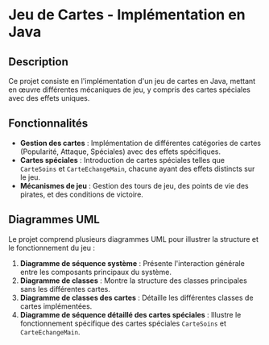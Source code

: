 # Jeu de Cartes - Implémentation en Java

## Description

Ce projet consiste en l'implémentation d'un jeu de cartes en Java, mettant en œuvre différentes mécaniques de jeu, y compris des cartes spéciales avec des effets uniques.

## Fonctionnalités

- **Gestion des cartes** : Implémentation de différentes catégories de cartes (Popularité, Attaque, Spéciales) avec des effets spécifiques.
- **Cartes spéciales** : Introduction de cartes spéciales telles que `CarteSoins` et `CarteEchangeMain`, chacune ayant des effets distincts sur le jeu.
- **Mécanismes de jeu** : Gestion des tours de jeu, des points de vie des pirates, et des conditions de victoire.

## Diagrammes UML

Le projet comprend plusieurs diagrammes UML pour illustrer la structure et le fonctionnement du jeu :

1. **Diagramme de séquence système** : Présente l'interaction générale entre les composants principaux du système.
2. **Diagramme de classes** : Montre la structure des classes principales sans les différentes cartes.
3. **Diagramme de classes des cartes** : Détaille les différentes classes de cartes implémentées.
4. **Diagramme de séquence détaillé des cartes spéciales** : Illustre le fonctionnement spécifique des cartes spéciales `CarteSoins` et `CarteEchangeMain`.




